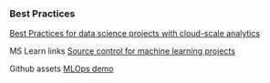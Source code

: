 ### Best Practices

[Best Practices for data science projects with cloud-scale analytics](https://learn.microsoft.com/en-us/azure/cloud-adoption-framework/scenarios/cloud-scale-analytics/best-practices/data-science-best-practices)

MS Learn links
[Source control for machine learning projects](https://learn.microsoft.com/en-us/training/paths/introduction-machine-learn-operations/)

Github assets
[MLOps demo](https://github.com/demodataai/mlops-demo)
